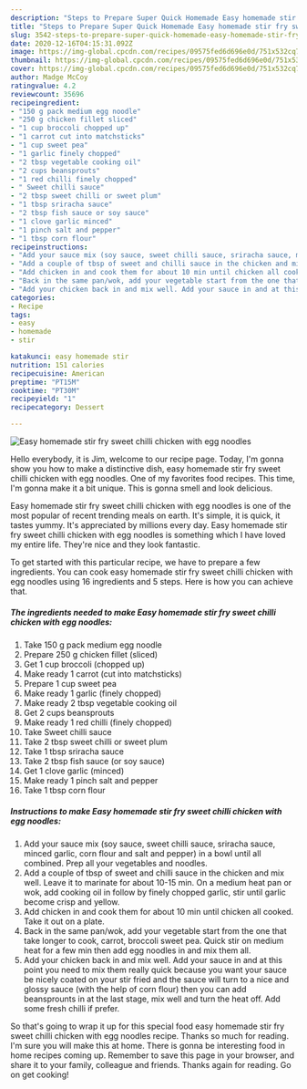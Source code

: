 ```yaml
---
description: "Steps to Prepare Super Quick Homemade Easy homemade stir fry sweet chilli chicken with egg noodles"
title: "Steps to Prepare Super Quick Homemade Easy homemade stir fry sweet chilli chicken with egg noodles"
slug: 3542-steps-to-prepare-super-quick-homemade-easy-homemade-stir-fry-sweet-chilli-chicken-with-egg-noodles
date: 2020-12-16T04:15:31.092Z
image: https://img-global.cpcdn.com/recipes/09575fed6d696e0d/751x532cq70/easy-homemade-stir-fry-sweet-chilli-chicken-with-egg-noodles-recipe-main-photo.jpg
thumbnail: https://img-global.cpcdn.com/recipes/09575fed6d696e0d/751x532cq70/easy-homemade-stir-fry-sweet-chilli-chicken-with-egg-noodles-recipe-main-photo.jpg
cover: https://img-global.cpcdn.com/recipes/09575fed6d696e0d/751x532cq70/easy-homemade-stir-fry-sweet-chilli-chicken-with-egg-noodles-recipe-main-photo.jpg
author: Madge McCoy
ratingvalue: 4.2
reviewcount: 35696
recipeingredient:
- "150 g pack medium egg noodle"
- "250 g chicken fillet sliced"
- "1 cup broccoli chopped up"
- "1 carrot cut into matchsticks"
- "1 cup sweet pea"
- "1 garlic finely chopped"
- "2 tbsp vegetable cooking oil"
- "2 cups beansprouts"
- "1 red chilli finely chopped"
- " Sweet chilli sauce"
- "2 tbsp sweet chilli or sweet plum"
- "1 tbsp sriracha sauce"
- "2 tbsp fish sauce or soy sauce"
- "1 clove garlic minced"
- "1 pinch salt and pepper"
- "1 tbsp corn flour"
recipeinstructions:
- "Add your sauce mix (soy sauce, sweet chilli sauce, sriracha sauce, minced garlic, corn flour and salt and pepper) in a bowl until all combined. Prep all your vegetables and noodles."
- "Add a couple of tbsp of sweet and chilli sauce in the chicken and mix well. Leave it to marinate for about 10-15 min. On a medium heat pan or wok, add cooking oil in follow by finely chopped garlic, stir until garlic become crisp and yellow."
- "Add chicken in and cook them for about 10 min until chicken all cooked. Take it out on a plate."
- "Back in the same pan/wok, add your vegetable start from the one that take longer to cook, carrot, broccoli sweet pea. Quick stir on medium heat for a few min then add egg noodles in and mix them all."
- "Add your chicken back in and mix well. Add your sauce in and at this point you need to mix them really quick because you want your sauce be nicely coated on your stir fried and the sauce will turn to a nice and glossy sauce (with the help of corn flour) then you can add beansprounts in at the last stage, mix well and turn the heat off. Add some fresh chilli if prefer."
categories:
- Recipe
tags:
- easy
- homemade
- stir

katakunci: easy homemade stir 
nutrition: 151 calories
recipecuisine: American
preptime: "PT15M"
cooktime: "PT30M"
recipeyield: "1"
recipecategory: Dessert

---
```



![Easy homemade stir fry sweet chilli chicken with egg noodles](https://img-global.cpcdn.com/recipes/09575fed6d696e0d/751x532cq70/easy-homemade-stir-fry-sweet-chilli-chicken-with-egg-noodles-recipe-main-photo.jpg)

Hello everybody, it is Jim, welcome to our recipe page. Today, I'm gonna show you how to make a distinctive dish, easy homemade stir fry sweet chilli chicken with egg noodles. One of my favorites food recipes. This time, I'm gonna make it a bit unique. This is gonna smell and look delicious.



Easy homemade stir fry sweet chilli chicken with egg noodles is one of the most popular of recent trending meals on earth. It's simple, it is quick, it tastes yummy. It's appreciated by millions every day. Easy homemade stir fry sweet chilli chicken with egg noodles is something which I have loved my entire life. They're nice and they look fantastic.


To get started with this particular recipe, we have to prepare a few ingredients. You can cook easy homemade stir fry sweet chilli chicken with egg noodles using 16 ingredients and 5 steps. Here is how you can achieve that.

<!--inarticleads1-->

##### The ingredients needed to make Easy homemade stir fry sweet chilli chicken with egg noodles:

1. Take 150 g pack medium egg noodle
1. Prepare 250 g chicken fillet (sliced)
1. Get 1 cup broccoli (chopped up)
1. Make ready 1 carrot (cut into matchsticks)
1. Prepare 1 cup sweet pea
1. Make ready 1 garlic (finely chopped)
1. Make ready 2 tbsp vegetable cooking oil
1. Get 2 cups beansprouts
1. Make ready 1 red chilli (finely chopped)
1. Take  Sweet chilli sauce
1. Take 2 tbsp sweet chilli or sweet plum
1. Take 1 tbsp sriracha sauce
1. Take 2 tbsp fish sauce (or soy sauce)
1. Get 1 clove garlic (minced)
1. Make ready 1 pinch salt and pepper
1. Take 1 tbsp corn flour




<!--inarticleads2-->

##### Instructions to make Easy homemade stir fry sweet chilli chicken with egg noodles:

1. Add your sauce mix (soy sauce, sweet chilli sauce, sriracha sauce, minced garlic, corn flour and salt and pepper) in a bowl until all combined. Prep all your vegetables and noodles.
1. Add a couple of tbsp of sweet and chilli sauce in the chicken and mix well. Leave it to marinate for about 10-15 min. On a medium heat pan or wok, add cooking oil in follow by finely chopped garlic, stir until garlic become crisp and yellow.
1. Add chicken in and cook them for about 10 min until chicken all cooked. Take it out on a plate.
1. Back in the same pan/wok, add your vegetable start from the one that take longer to cook, carrot, broccoli sweet pea. Quick stir on medium heat for a few min then add egg noodles in and mix them all.
1. Add your chicken back in and mix well. Add your sauce in and at this point you need to mix them really quick because you want your sauce be nicely coated on your stir fried and the sauce will turn to a nice and glossy sauce (with the help of corn flour) then you can add beansprounts in at the last stage, mix well and turn the heat off. Add some fresh chilli if prefer.




So that's going to wrap it up for this special food easy homemade stir fry sweet chilli chicken with egg noodles recipe. Thanks so much for reading. I'm sure you will make this at home. There is gonna be interesting food in home recipes coming up. Remember to save this page in your browser, and share it to your family, colleague and friends. Thanks again for reading. Go on get cooking!
